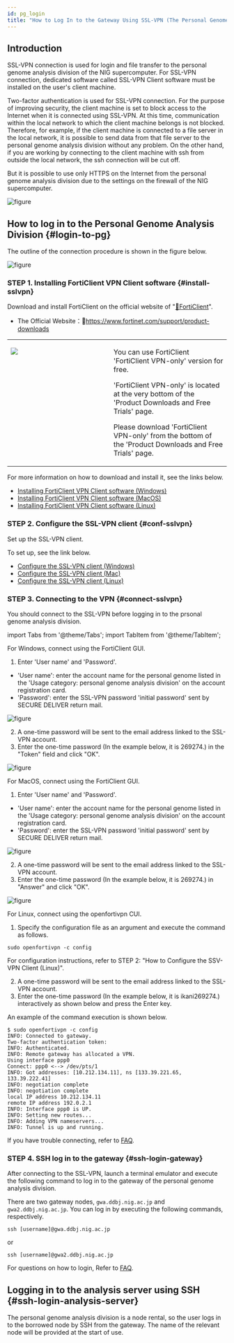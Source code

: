 ```yaml
---
id: pg_login
title: "How to Log In to the Gateway Using SSL-VPN (The Personal Genome Analysis Division）"
---
```



## Introduction

SSL-VPN connection is used for login and file transfer to the personal genome analysis division of the NIG supercomputer. For SSL-VPN connection, dedicated software called SSL-VPN Client software must be installed on the user's client machine. 

Two-factor authentication is used for SSL-VPN connection. For the purpose of improving security, the client machine is set to block access to the Internet when it is connected using SSL-VPN. At this time, communication within the local network to which the client machine belongs is not blocked. Therefore, for example, if the client machine is connected to a file server in the local network, it is possible to send data from that file server to the personal genome analysis division without any problem. On the other hand, if you are working by connecting to the client machine with ssh from outside the local network, the ssh connection will be cut off.

But it is possible to use only HTTPS on the Internet from the personal genome analysis division due to the settings on the firewall of the NIG supercomputer.


![figure](sslvpn.png)


## How to log in to the Personal Genome Analysis Division {#login-to-pg}

The outline of the connection procedure is shown in the figure below.

![figure](howto.png)

### STEP 1. Installing FortiClient VPN Client software {#install-sslvpn}


Download and install FortiClient on the official website of "[&#x1f517;FortiClient](https://www.fortinet.com/support/product-downloads)".

- The Official Website：&#x1f517;https://www.fortinet.com/support/product-downloads

<table>
<tr>
<td width="400" valign="top">

![](forticlientonly.png)

</td>
<td width="400" valign="top">

You can use FortiClient 'FortiClient VPN-only' version for free.

'FortiClient VPN-only' is located at the very bottom of the 'Product Downloads and Free Trials' page.

Please download 'FortiClient VPN-only' from the bottom of the 'Product Downloads and Free Trials' page.

</td>
</tr>
</table>

For more information on how to download and install it, see the links below.

- [Installing FortiClient VPN Client software (Windows)](/guides/FAQ/faq_personal_genome/faq_ssh-vpn_install/pg_login_ssl-vpn_install_win)
- [Installing FortiClient VPN Client software (MacOS)](/guides/FAQ/faq_personal_genome/faq_ssh-vpn_install/pg_login_ssl-vpn_install_mac)
- [Installing FortiClient VPN Client software (Linux)](/guides/FAQ/faq_personal_genome/faq_ssh-vpn_install/pg_login_ssl-vpn_install_linux)


### STEP 2. Configure the SSL-VPN client {#conf-sslvpn}


Set up the SSL-VPN client.

To set up, see the link below.
- [Configure the SSL-VPN client (Windows)](/guides/FAQ/faq_personal_genome/ssl-vpn_config_file/pg_login_ssl-vpn_configure_file_win)
- [Configure the SSL-VPN client (Mac)](/guides/FAQ/faq_personal_genome/ssl-vpn_config_file/pg_login_ssl-vpn_configure_file_mac)
- [Configure the SSL-VPN client (Linux)](/guides/FAQ/faq_personal_genome/ssl-vpn_config_file/pg_login_ssl-vpn_configure_file_linux)


### STEP 3. Connecting to the VPN  {#connect-sslvpn}

You should connect to the SSL-VPN before logging in to the prsonal genome analysis division.

import Tabs from '@theme/Tabs';
import TabItem from '@theme/TabItem';

<Tabs>
<TabItem value="windows" label="Windows" attributes={{className: 'tab-blue'}}>
<div className="tab-blue-content">


For Windows, connect using the FortiClient GUI.

1. Enter 'User name' and 'Password'.
 - 'User name': enter the account name for the personal genome listed in the 'Usage category: personal genome analysis division' on the account registration card.
 - 'Password': enter the SSL-VPN password 'initial password' sent by SECURE DELIVER return mail.

![figure](VPNwin_13.png) 

2. A one-time password will be sent to the email address linked to the SSL-VPN account.
3. Enter the one-time password (In the example below, it is 269274.) in the "Token" field and click "OK".

![figure](VPNwin_16.png)

</div>
</TabItem>
<TabItem value="mac" label="MacOS" attributes={{className: 'tab-orange'}}>
<div className="tab-orange-content">

For MacOS, connect using the FortiClient GUI.

1. Enter 'User name' and 'Password'.
 - 'User name': enter the account name for the personal genome listed in the 'Usage category: personal genome analysis division' on the account registration card.
 - 'Password': enter the SSL-VPN password 'initial password' sent by SECURE DELIVER return mail.

![figure](VPNwin_13.png) 

2. A one-time password will be sent to the email address linked to the SSL-VPN account.
3. Enter the one-time password (In the example below, it is 269274.) in "Answer" and click "OK".

![figure](VPN_Mac_install_19.png)

</div>
</TabItem>
<TabItem value="linux" label="Linux" attributes={{className: 'tab-green'}}>
<div className="tab-green-content">

For Linux, connect using the openfortivpn CUI.

1. Specify the configuration file as an argument and execute the command as follows.

```
sudo openfortivpn -c config
```

For configuration instructions, refer to STEP 2: "How to Configure the SSV-VPN Client (Linux)".

2. A one-time password will be sent to the email address linked to the SSL-VPN account.
3. Enter the one-time password (In the example below, it is ikani269274.) interactively as shown below and press the Enter key.

An example of the command execution is shown below.

```
$ sudo openfortivpn -c config
INFO: Connected to gateway.
Two-factor authentication token:
INFO: Authenticated.
INFO: Remote gateway has allocated a VPN.
Using interface ppp0
Connect: ppp0 <--> /dev/pts/1
INFO: Got addresses: [10.212.134.11], ns [133.39.221.65, 133.39.222.41]
INFO: negotiation complete
INFO: negotiation complete
local IP address 10.212.134.11
remote IP address 192.0.2.1
INFO: Interface ppp0 is UP.
INFO: Setting new routes...
INFO: Adding VPN nameservers...
INFO: Tunnel is up and running.
```

</div>
</TabItem> 
</Tabs> 

If you have trouble connecting, refer to [FAQ](/guides/FAQ/faq_personal_genome/faq_forticlient/faq_forticlient#dialogbox_disappear).

### STEP 4. SSH log in to the gateway {#ssh-login-gateway}

After connecting to the SSL-VPN, launch a terminal emulator and execute the following command to log in to the gateway of the personal genome analysis division.

There are two gateway nodes, `gwa.ddbj.nig.ac.jp` and `gwa2.ddbj.nig.ac.jp`. You can log in by executing the following commands, respectively.

```
ssh [username]@gwa.ddbj.nig.ac.jp 
```

or

```
ssh [username]@gwa2.ddbj.nig.ac.jp 
```

For questions on how to login, Refer to [FAQ](/guides/FAQ/faq_personal_genome/faq_forticlient/faq_forticlient).


## Logging in to the analysis server using SSH {#ssh-login-analysis-server}

The personal genome analysis division is a node rental, so the user logs in to the borrowed node by SSH from the gateway.
The name of the relevant node will be provided at the start of use.

